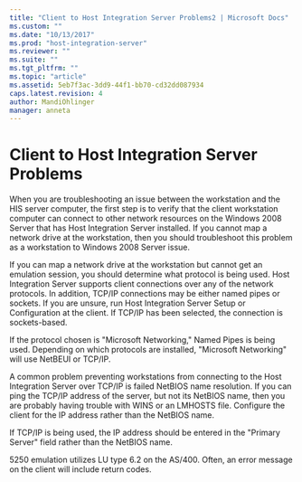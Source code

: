 ```yaml
---
title: "Client to Host Integration Server Problems2 | Microsoft Docs"
ms.custom: ""
ms.date: "10/13/2017"
ms.prod: "host-integration-server"
ms.reviewer: ""
ms.suite: ""
ms.tgt_pltfrm: ""
ms.topic: "article"
ms.assetid: 5eb7f3ac-3dd9-44f1-bb70-cd32dd087934
caps.latest.revision: 4
author: MandiOhlinger
manager: anneta
---
```

# Client to Host Integration Server Problems
When you are troubleshooting an issue between the workstation and the HIS server computer, the first step is to verify that the client workstation computer can connect to other network resources on the Windows 2008 Server that has Host Integration Server installed. If you cannot map a network drive at the workstation, then you should troubleshoot this problem as a workstation to Windows 2008 Server issue.  
  
 If you can map a network drive at the workstation but cannot get an emulation session, you should determine what protocol is being used. Host Integration Server supports client connections over any of the network protocols. In addition, TCP/IP connections may be either named pipes or sockets. If you are unsure, run Host Integration Server Setup or Configuration at the client. If TCP/IP has been selected, the connection is sockets-based.  
  
 If the protocol chosen is "Microsoft Networking," Named Pipes is being used. Depending on which protocols are installed, "Microsoft Networking" will use NetBEUI or TCP/IP.  
  
 A common problem preventing workstations from connecting to the Host Integration Server over TCP/IP is failed NetBIOS name resolution. If you can ping the TCP/IP address of the server, but not its NetBIOS name, then you are probably having trouble with WINS or an LMHOSTS file. Configure the client for the IP address rather than the NetBIOS name.  
  
 If TCP/IP is being used, the IP address should be entered in the "Primary Server" field rather than the NetBIOS name.  
  
 5250 emulation utilizes LU type 6.2 on the AS/400. Often, an error message on the client will include return codes.